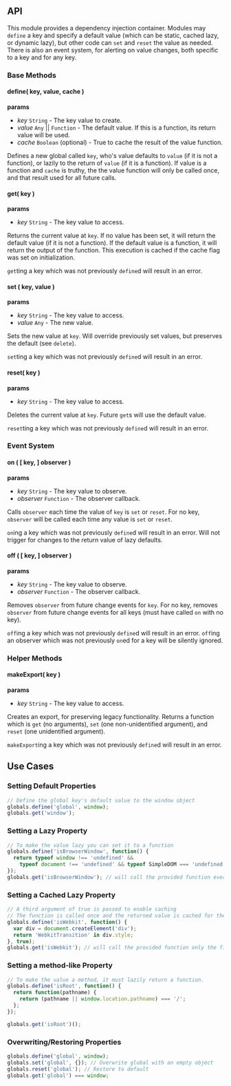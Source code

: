 ## API

This module provides a dependency injection container. Modules may `define` a key and specify a default value (which can be static, cached lazy, or dynamic lazy), but other code can `set` and `reset` the value as needed. There is also an event system, for alerting on value changes, both specific to a key and for any key.

### Base Methods

#### define( key, value, cache )
__params__
- _key_ `String` - The key value to create.
- _value_ `Any` || `Function` - The default value. If this is a function, its return value will be used.
- _cache_ `Boolean` (optional) - True to cache the result of the value function.

Defines a new global called `key`, who's value defaults to `value` (if it is not a function), or lazily to the return of `value` (if it is a function). If value is a function and `cache` is truthy, the the value function will only be called once, and that result used for all future calls.

#### get( key )
__params__
- _key_ `String` - The key value to access.

Returns the current value at `key`. If no value has been set, it will return the default value (if it is not a function). If the default value is a function, it will return the output of the function. This execution is cached if the cache flag was set on initialization.

`get`ting a key which was not previously `define`d will result in an error.

#### set ( key, value )
__params__
- _key_ `String` - The key value to access.
- _value_ `Any` - The new value.

Sets the new value at `key`. Will override previously set values, but preserves the default (see `delete`).

`set`ting a key which was not previously `define`d will result in an error.

#### reset( key )
__params__
- _key_ `String` - The key value to access.

Deletes the current value at `key`. Future `get`s will use the default value.

`reset`ting a key which was not previously `define`d will result in an error.

### Event System

#### on ( [ key, ] observer )
__params__
- _key_ `String` - The key value to observe.
- _observer_ `Function` - The observer callback.

Calls `observer` each time the value of `key` is `set` or `reset`. For no key, `observer` will be called each time any value is `set` or `reset`.

`on`ing a key which was not previously `define`d will result in an error. Will not trigger for changes to the return value of lazy defaults.

#### off ( [ key, ] observer )
__params__
- _key_ `String` - The key value to observe.
- _observer_ `Function` - The observer callback.

Removes `observer` from future change events for `key`. For no key, removes `observer` from future change events for all keys (must have called `on` with no key).

`off`ing a key which was not previously `define`d will result in an error. `off`ing an observer which was not previously `on`ed for a key will be silently ignored.

### Helper Methods

#### makeExport( key )
__params__
- _key_ `String` - The key value to access.

Creates an export, for preserving legacy functionality. Returns a function which is `get` (no arguments), `set` (one non-unidentified argument), and `reset` (one unidentified argument).

`makeExport`ing a key which was not previously `define`d will result in an error.

## Use Cases

### Setting Default Properties
```javascript
// Define the global key's default value to the window object
globals.define('global', window);
globals.get('window');
```

### Setting a Lazy Property
```javascript
// To make the value lazy you can set it to a function
globals.define('isBrowserWindow', function() {
  return typeof window !== 'undefined' &&
    typeof document !== 'undefined' && typeof SimpleDOM === 'undefined';
});
globals.get('isBrowserWindow'); // will call the provided function every time
```

### Setting a Cached Lazy Property
```javascript
// A third argument of true is passed to enable caching
// The function is called once and the returned value is cached for the next use
globals.define('isWebkit', function() {
  var div = document.createElement('div');
  return 'WebkitTransition' in div.style;
}, true);
globals.get('isWebkit'); // will call the provided function only the first time
```

### Setting a method-like Property
```javascript
// To make the value a method, it must lazily return a function.
globals.define('isRoot', function() {
  return function(pathname) {
    return (pathname || window.location.pathname) === '/';
  };
});

globals.get('isRoot')();
```

### Overwriting/Restoring Properties
```javascript
globals.define('global', window);
globals.set('global', {}); // Overwrite global with an empty object
globals.reset('global'); // Restore to default
globals.get('global') === window;
```
